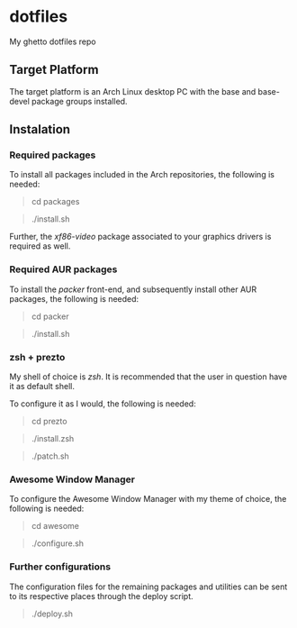# dotfiles
My ghetto dotfiles repo

## Target Platform
The target platform is an Arch Linux desktop PC with the base and base-devel package groups installed.

## Instalation

### Required packages

To install all packages included in the Arch repositories, the following is needed:

> cd packages

> ./install.sh

Further, the _xf86-video_ package associated to your graphics drivers is required as well.

### Required AUR packages

To install the _packer_ front-end, and subsequently install other AUR packages, the following is needed:

> cd packer

> ./install.sh

### zsh + prezto

My shell of choice is _zsh_. It is recommended that the user in question have it as default shell.

To configure it as I would, the following is needed:

> cd prezto

> ./install.zsh

> ./patch.sh

### Awesome Window Manager

To configure the Awesome Window Manager with my theme of choice, the following is needed:

> cd awesome

> ./configure.sh

### Further configurations

The configuration files for the remaining packages and utilities can be sent to its respective places through the deploy script.

> ./deploy.sh

